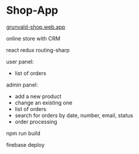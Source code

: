 # Shop-App

[grunvald-shop.web.app](https://grunvald-shop.web.app/)

online store with CRM

react
redux
routing-sharp

user panel:
- list of orders

admin panel:
- add a new product
- change an existing one
- list of orders
- search for orders by date, number, email, status
- order processing

npm run build

firebase deploy